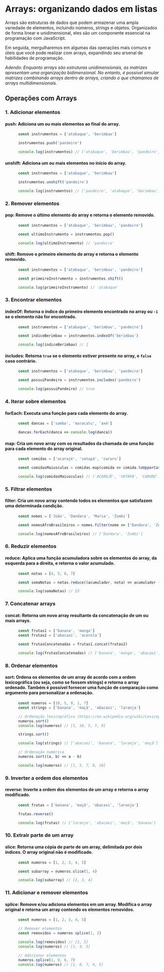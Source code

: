 # Arrays: organizando dados em listas

Arrays são estruturas de dados que podem armazenar uma ampla variedade de elementos, incluindo números, strings e objetos. Organizados de forma linear e unidimensional, eles são um componente essencial na programação com JavaScript.

Em seguida, mergulharemos em algumas das operações mais comuns e úteis que você pode realizar com arrays, expandindo seu arsenal de habilidades de programação.

*Adendo: Enquanto arrays são estruturas unidimensionais, as matrizes apresentam uma organização bidimensional. No entanto, é possível simular matrizes combinando arrays dentro de arrays, criando o que chamamos de arrays multidimensionais.*

## Operações com Arrays

### 1. Adicionar elementos

#### **push**: Adiciona um ou mais elementos ao final do array.

```javascript
      const instrumentos = ['atabaque', 'berimbau']

      instrumentos.push('pandeiro')

      console.log(instrumentos) // ['atabaque', 'berimbau', 'pandeiro']
```


#### **unshift**: Adiciona um ou mais elementos no início do array.

```javascript
      const instrumentos = ['atabaque', 'berimbau']

      instrumentos.unshift('pandeiro')

      console.log(instrumentos) // ['pandeiro', 'atabaque', 'berimbau']
```

### 2. Remover elementos

#### **pop**: Remove o último elemento do array e retorna o elemento removido.

```javascript
      const instrumentos = ['atabaque', 'berimbau', 'pandeiro']

      const ultimoInstrumento = instrumentos.pop()

      console.log(ultimoInstrumento) // 'pandeiro'
```


#### **shift**: Remove o primeiro elemento do array e retorna o elemento removido.

```javascript
      const instrumentos = ['atabaque', 'berimbau', 'pandeiro']

      const primeiroInstrumento = instrumentos.shift()

      console.log(primeiroInstrumento) // 'atabaque'
```

### 3. Encontrar elementos

#### **indexOf**: Retorna o índice do primeiro elemento encontrado no array ou `-1` se o elemento não for encontrado.

```javascript
      const instrumentos = ['atabaque', 'berimbau', 'pandeiro']

      const indiceBerimbau = instrumentos.indexOf('berimbau')

      console.log(indiceBerimbau) // 1
```


#### **includes**: Retorna `true` se o elemento estiver presente no array, e `false` caso contrário.

```javascript
      const instrumentos = ['atabaque', 'berimbau', 'pandeiro']

      const possuiPandeiro = instrumentos.includes('pandeiro')

      console.log(possuiPandeiro) // true
```

### 4. Iterar sobre elementos

#### **forEach**: Executa uma função para cada elemento do array.

```javascript
      const dancas = ['samba', 'maracatu', 'axé']

      dancas.forEach(danca => console.log(danca))
```


#### **map**: Cria um novo array com os resultados da chamada de uma função para cada elemento do array original.

```javascript
      const comidas = ['acarajé', 'vatapá', 'caruru']

      const comidasMaiusculas = comidas.map(comida => comida.toUpperCase())

      console.log(comidasMaiusculas) // ['ACARAJÉ', 'VATAPÁ', 'CARURU']
```

### 5. Filtrar elementos

#### **filter**: Cria um novo array contendo todos os elementos que satisfazem uma determinada condição.

```javascript
      const nomes = ['João', 'Dandara', 'Maria', 'Zumbi']

      const nomesAfroBrasileiros = nomes.filter(nome => ['Dandara', 'Zumbi'].includes(nome))

      console.log(nomesAfroBrasileiros) // ['Dandara', 'Zumbi']
```

### 6. Reduzir elementos

#### **reduce**: Aplica uma função acumuladora sobre os elementos do array, da esquerda para a direita, e retorna o valor acumulado.

```javascript
      const notas = [4, 5, 6, 7]

      const somaNotas = notas.reduce((acumulador, nota) => acumulador + nota, 0)

      console.log(somaNotas) // 22
```

### 7. Concatenar arrays

#### **concat**: Retorna um novo array resultante da concatenação de um ou mais arrays.

```javascript
      const frutas1 = ['banana', 'manga']
      const frutas2 = ['abacaxi', 'acerola']

      const frutasConcatenadas = frutas1.concat(frutas2)

      console.log(frutasConcatenadas) // ['banana', 'manga', 'abacaxi', 'acerola']
```

### 8. Ordenar elementos

#### **sort**: Ordena os elementos de um array de acordo com a ordem lexicográfica (ou seja, como se fossem strings) e retorna o array ordenado. Também é possível fornecer uma função de comparação como argumento para personalizar a ordenação.

```javascript
      const numeros = [10, 5, 8, 1, 7]
      const strings = ['banana', 'maçã', 'abacaxi', 'laranja']

      // Ordenação lexicográfica (https://en.wikipedia.org/wiki/Lexicography)
      numeros.sort()
      console.log(numeros) // [1, 10, 5, 7, 8]

      strings.sort()

      console.log(strings) // ['abacaxi', 'banana', 'laranja', 'maçã']

      // Ordenação numérica
      numeros.sort((a, b) => a - b)

      console.log(numeros) // [1, 5, 7, 8, 10]
```

### 9. Inverter a ordem dos elementos

#### **reverse**: Inverte a ordem dos elementos de um array e retorna o array modificado.

```javascript
      const frutas = ['banana', 'maçã', 'abacaxi', 'laranja']

      frutas.reverse()

      console.log(frutas) // ['laranja', 'abacaxi', 'maçã', 'banana']
```

### 10. Extrair parte de um array

#### **slice**: Retorna uma cópia de parte de um array, delimitada por dois índices. O array original não é modificado.

```javascript
      const numeros = [1, 2, 3, 4, 5]

      const subarray = numeros.slice(1, 4)

      console.log(subarray) // [2, 3, 4]
```

### 11. Adicionar e remover elementos

#### **splice**: Remove e/ou adiciona elementos em um array. Modifica o array original e retorna um array contendo os elementos removidos.

```javascript
      const numeros = [1, 2, 3, 4, 5]

      // Remover elementos
      const removidos = numeros.splice(1, 2)

      console.log(removidos) // [2, 3]
      console.log(numeros) // [1, 4, 5]

      // Adicionar elementos
      numeros.splice(1, 0, 6, 7)
      console.log(numeros) // [1, 6, 7, 4, 5]
```

